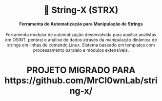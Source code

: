 <center>

<h1 align="center">
  <br>
  🔧 String-X (STRX)
</h1>

<h4 align="center">Ferramenta de Automatização para Manipulação de Strings</h4>

<p align="center">
Ferramenta modular de automatização desenvolvida para auxiliar analistas em OSINT, pentest e análise de dados através da manipulação dinâmica de strings em linhas de comando Linux. Sistema baseado em templates com processamento paralelo e módulos extensíveis.
</p>

</center>

<h1 align="center">PROJETO MIGRADO PARA<BR>https://github.com/MrCl0wnLab/string-x/</h1>

